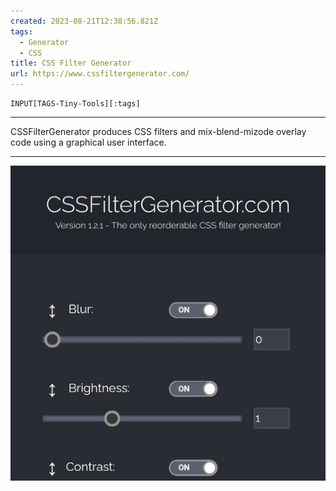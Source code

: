 ```yaml
---
created: 2023-08-21T12:38:56.821Z
tags: 
  - Generator
  - CSS
title: CSS Filter Generator
url: https://www.cssfiltergenerator.com/
---
```

```meta-bind
INPUT[TAGS-Tiny-Tools][:tags]
```

___
CSSFilterGenerator produces CSS filters and mix-blend-mizode overlay code using a graphical user interface.
___

![](_attachments/css-filter-generator.jpg)
